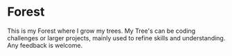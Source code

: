 # Forest
This is my Forest where I grow my trees.
My Tree's can be coding challenges or larger projects, mainly used to refine skills and understanding.
Any feedback is welcome.
